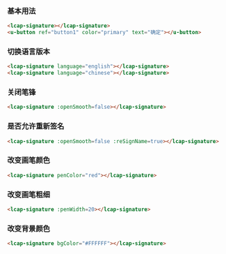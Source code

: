 ### 基本用法

``` html
<lcap-signature></lcap-signature>
<u-button ref="button1" color="primary" text="确定"></u-button>
```

### 切换语言版本
``` html
<lcap-signature language="english"></lcap-signature>
<lcap-signature language="chinese"></lcap-signature>
```

### 关闭笔锋
``` html
<lcap-signature :openSmooth=false></lcap-signature>
```

### 是否允许重新签名
``` html
<lcap-signature :openSmooth=false :reSignName=true></lcap-signature>
```

### 改变画笔颜色
``` html
<lcap-signature penColor="red"></lcap-signature>
```

### 改变画笔粗细
``` html
<lcap-signature :penWidth=20></lcap-signature>
```

### 改变背景颜色
``` html
<lcap-signature bgColor="#FFFFFF"></lcap-signature>
```
